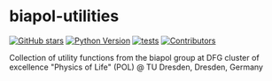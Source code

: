 # biapol-utilities
[![GitHub stars](https://img.shields.io/github/stars/BiAPoL/biapol-utilities?style=social)](https://github.com/BiAPoL/biapol-utilities/)
[![Python Version](https://img.shields.io/pypi/pyversions/biapol-utilities.svg?color=green)](https://python.org)
[![tests](https://github.com/BiAPoL/biapol-utilities/actions/workflows/tests/badge.svg)](https://github.com/BiAPoL/biapol-utilities/actions)
[![Contributors](https://img.shields.io/github/contributors-anon/BiAPoL/biapol-utilities)](https://github.com/BiAPoL/biapol-utilities/graphs/contributors)

Collection of utility functions from the biapol group at DFG cluster of excellence "Physics of Life" (POL) @ TU Dresden, Dresden, Germany
